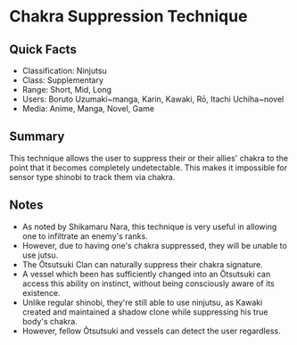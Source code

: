 # Chakra Suppression Technique

## Quick Facts
- Classification: Ninjutsu
- Class: Supplementary
- Range: Short, Mid, Long
- Users: Boruto Uzumaki~manga, Karin, Kawaki, Rō, Itachi Uchiha~novel
- Media: Anime, Manga, Novel, Game

## Summary
This technique allows the user to suppress their or their allies' chakra to the point that it becomes completely undetectable. This makes it impossible for sensor type shinobi to track them via chakra.

## Notes
- As noted by Shikamaru Nara, this technique is very useful in allowing one to infiltrate an enemy's ranks.
- However, due to having one's chakra suppressed, they will be unable to use jutsu.
- The Ōtsutsuki Clan can naturally suppress their chakra signature.
- A vessel which been has sufficiently changed into an Ōtsutsuki can access this ability on instinct, without being consciously aware of its existence.
- Unlike regular shinobi, they're still able to use ninjutsu, as Kawaki created and maintained a shadow clone while suppressing his true body's chakra.
- However, fellow Ōtsutsuki and vessels can detect the user regardless.
